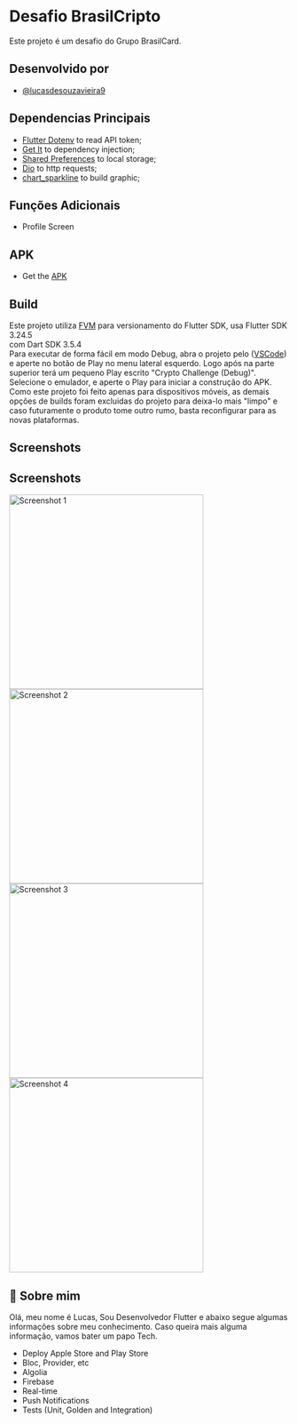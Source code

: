 # Desafio BrasilCripto

Este projeto é um desafio do Grupo BrasilCard.



## Desenvolvido por

- [@lucasdesouzavieira9](https://github.com/LucasDeSouzaVieira9)


## Dependencias Principais

- [Flutter Dotenv](https://pub.dev/packages/flutter_dotenv) to read API token;
- [Get It](https://pub.dev/packages/get_it) to dependency injection;
- [Shared Preferences](https://pub.dev/packages/shared_preferences) to local storage;
- [Dio](https://pub.dev/packages/dio) to http requests;
- [chart_sparkline](https://pub.dev/packages/dio) to build graphic;


## Funções Adicionais

- Profile Screen

## APK

- Get the [APK](https://drive.google.com/file/d/1kA44O-R7kE2kt3JcwlQZm0955pXPUvK5/view?usp=sharing)

## Build

Este projeto utiliza [FVM](https://fvm.app/) para versionamento do Flutter SDK, usa Flutter SDK 3.24.5\
com Dart SDK 3.5.4\
Para executar de forma fácil em modo Debug, abra o projeto pelo ([VSCode](https://code.visualstudio.com/)) e aperte no botão de Play no menu lateral esquerdo. Logo após na parte superior terá um pequeno Play escrito "Crypto Challenge (Debug)". Selecione o emulador, e aperte o Play para iniciar a construção do APK. Como este projeto foi feito apenas para dispositivos móveis, as demais opções de builds foram excluidas do projeto para deixa-lo mais "limpo" e caso futuramente o produto tome outro rumo, basta reconfigurar para as novas plataformas.


## Screenshots

## Screenshots

<img src="https://github.com/user-attachments/assets/90c52344-f367-438f-927b-53626d3604d1" alt="Screenshot 1" width="350">
<img src="https://github.com/user-attachments/assets/73d2d1bd-c889-428c-9e1a-5bb65e7aec4e" alt="Screenshot 2" width="350">
<img src="https://github.com/user-attachments/assets/52b278a5-92ae-4188-9470-e105905115ec" alt="Screenshot 3" width="350">
<img src="https://github.com/user-attachments/assets/709d4417-d06a-47f7-9a23-8fbb95655f2b" alt="Screenshot 4" width="350">


## 🚀 Sobre mim
Olá, meu nome é Lucas, Sou Desenvolvedor Flutter e abaixo segue algumas informações sobre meu conhecimento. Caso queira mais alguma informação, vamos bater um papo Tech.

- Deploy Apple Store and Play Store
- Bloc, Provider, etc
- Algolia
- Firebase
- Real-time
- Push Notifications
- Tests (Unit, Golden and Integration)
